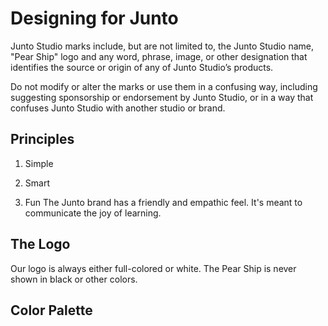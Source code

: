 Designing for Junto 
============

Junto Studio marks include, but are not limited to, the Junto Studio name, "Pear Ship" logo and any word, phrase, image, or other designation that identifies the source or origin of any of Junto Studio’s products.

Do not modify or alter the marks or use them in a confusing way, including suggesting sponsorship or endorsement by Junto Studio, or in a way that confuses Junto Studio with another studio or brand.


Principles
---------------

1. Simple

1. Smart

1. Fun
The Junto brand has a friendly and empathic feel. It's meant to communicate the joy of learning.


The Logo
---------------

Our logo is always either full-colored or white. The Pear Ship is never shown in black or other colors.

Color Palette
---------------

